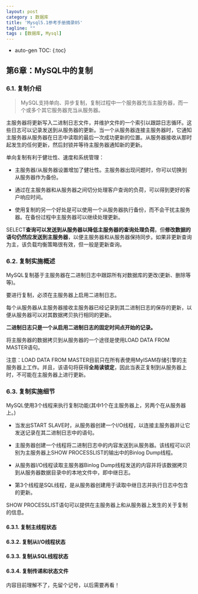 ```yaml
---
layout: post
category : 数据库
title: 'Mysql5.1参考手册摘录05'
tagline: ""
tags : [数据库, Mysql]
---
```


* auto-gen TOC:
{:toc}

## 第6章：MySQL中的复制

### 6.1. 复制介绍

> MySQL支持单向、异步复制，复制过程中一个服务器充当主服务器，而一个或多个其它服务器充当从服务器。

主服务器将更新写入二进制日志文件，并维护文件的一个索引以跟踪日志循环。这些日志可以记录发送到从服务器的更新。当一个从服务器连接主服务器时，它通知主服务器从服务器在日志中读取的最后一次成功更新的位置。从服务器接收从那时起发生的任何更新，然后封锁并等待主服务器通知新的更新。

<!--break-->

单向复制有利于健壮性、速度和系统管理：

- 主服务器/从服务器设置增加了健壮性。主服务器出现问题时，你可以切换到从服务器作为备份。

- 通过在主服务器和从服务器之间切分处理客户查询的负荷，可以得到更好的客户响应时间。

-  使用复制的另一个好处是可以使用一个从服务器执行备份，而不会干扰主服务器。在备份过程中主服务器可以继续处理更新。

SELECT**查询可以发送到从服务器以降低主服务器的查询处理负荷**。但**修改数据的语句仍然应发送到主服务器**，以便主服务器和从服务器保持同步。如果非更新查询为主，该负载均衡策略很有效，但一般是更新查询。

### 6.2. 复制实施概述

MySQL复制基于主服务器在二进制日志中跟踪所有对数据库的更改(更新、删除等等)。

要进行复制，必须在主服务器上启用二进制日志。

每个从服务器从主服务器接收主服务器已经记录到其二进制日志的保存的更新，以便从服务器可以对其数据拷贝执行相同的更新。

**二进制日志只是一个从启用二进制日志的固定时间点开始的记录。**

将主服务器的数据拷贝到从服务器的一个途径是使用LOAD DATA FROM MASTER语句。

注意：LOAD DATA FROM MASTER目前只在所有表使用MyISAM存储引擎的主服务器上工作。并且，该语句将获得**全局读锁定**，因此当表正复制到从服务器上时，不可能在主服务器上进行更新。

### 6.3. 复制实施细节

MySQL使用3个线程来执行复制功能(其中1个在主服务器上，另两个在从服务器上。)

- 当发出START SLAVE时，从服务器创建一个I/O线程，以连接主服务器并让它发送记录在其二进制日志中的语句。

- 主服务器创建一个线程将二进制日志中的内容发送到从服务器。该线程可以识别为主服务器上SHOW PROCESSLIST的输出中的Binlog Dump线程。

- 从服务器I/O线程读取主服务器Binlog Dump线程发送的内容并将该数据拷贝到从服务器数据目录中的本地文件中，即中继日志。

- 第3个线程是SQL线程，是从服务器创建用于读取中继日志并执行日志中包含的更新。

SHOW PROCESSLIST语句可以提供在主服务器上和从服务器上发生的关于复制的信息。

#### 6.3.1. 复制主线程状态

#### 6.3.2. 复制从I/O线程状态

#### 6.3.3. 复制从SQL线程状态

#### 6.3.4. 复制传递和状态文件

内容目前理解不了，先留个记号，以后需要再看！